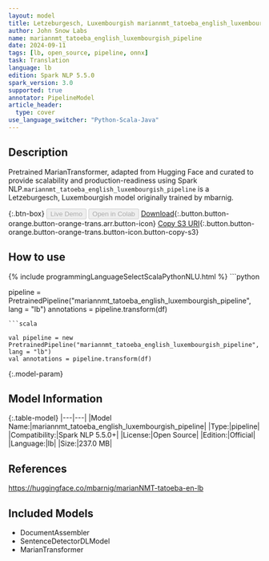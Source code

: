 ```yaml
---
layout: model
title: Letzeburgesch, Luxembourgish mariannmt_tatoeba_english_luxembourgish_pipeline pipeline MarianTransformer from mbarnig
author: John Snow Labs
name: mariannmt_tatoeba_english_luxembourgish_pipeline
date: 2024-09-11
tags: [lb, open_source, pipeline, onnx]
task: Translation
language: lb
edition: Spark NLP 5.5.0
spark_version: 3.0
supported: true
annotator: PipelineModel
article_header:
  type: cover
use_language_switcher: "Python-Scala-Java"
---
```


## Description

Pretrained MarianTransformer, adapted from Hugging Face and curated to provide scalability and production-readiness using Spark NLP.`mariannmt_tatoeba_english_luxembourgish_pipeline` is a Letzeburgesch, Luxembourgish model originally trained by mbarnig.

{:.btn-box}
<button class="button button-orange" disabled>Live Demo</button>
<button class="button button-orange" disabled>Open in Colab</button>
[Download](https://s3.amazonaws.com/auxdata.johnsnowlabs.com/public/models/mariannmt_tatoeba_english_luxembourgish_pipeline_lb_5.5.0_3.0_1726038135215.zip){:.button.button-orange.button-orange-trans.arr.button-icon}
[Copy S3 URI](s3://auxdata.johnsnowlabs.com/public/models/mariannmt_tatoeba_english_luxembourgish_pipeline_lb_5.5.0_3.0_1726038135215.zip){:.button.button-orange.button-orange-trans.button-icon.button-copy-s3}

## How to use



<div class="tabs-box" markdown="1">
{% include programmingLanguageSelectScalaPythonNLU.html %}
```python

pipeline = PretrainedPipeline("mariannmt_tatoeba_english_luxembourgish_pipeline", lang = "lb")
annotations =  pipeline.transform(df)   

```
```scala

val pipeline = new PretrainedPipeline("mariannmt_tatoeba_english_luxembourgish_pipeline", lang = "lb")
val annotations = pipeline.transform(df)

```
</div>

{:.model-param}
## Model Information

{:.table-model}
|---|---|
|Model Name:|mariannmt_tatoeba_english_luxembourgish_pipeline|
|Type:|pipeline|
|Compatibility:|Spark NLP 5.5.0+|
|License:|Open Source|
|Edition:|Official|
|Language:|lb|
|Size:|237.0 MB|

## References

https://huggingface.co/mbarnig/marianNMT-tatoeba-en-lb

## Included Models

- DocumentAssembler
- SentenceDetectorDLModel
- MarianTransformer